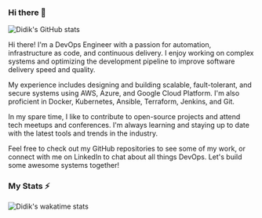 ### Hi there 👋

![Didik's GitHub stats](https://github-readme-stats-gamma-one-64.vercel.app/api?username=dxh30&show_icons=false&theme=dark&hide_rank=true)


Hi there! I'm a DevOps Engineer with a passion for automation, infrastructure as code, and continuous delivery. I enjoy working on complex systems and optimizing the development pipeline to improve software delivery speed and quality.

My experience includes designing and building scalable, fault-tolerant, and secure systems using AWS, Azure, and Google Cloud Platform. I'm also proficient in Docker, Kubernetes, Ansible, Terraform, Jenkins, and Git.

In my spare time, I like to contribute to open-source projects and attend tech meetups and conferences. I'm always learning and staying up to date with the latest tools and trends in the industry.

Feel free to check out my GitHub repositories to see some of my work, or connect with me on LinkedIn to chat about all things DevOps. Let's build some awesome systems together!

### My Stats ⚡

![Didik's wakatime stats](https://github-readme-stats-gamma-one-64.vercel.app/api/wakatime?username=DXH30&layout=compact)
